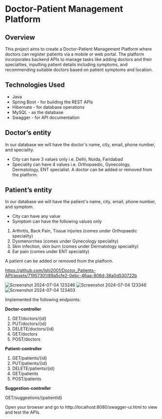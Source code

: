 
# Doctor-Patient Management Platform

## Overview

This project aims to create a Doctor-Patient Management Platform where doctors can register patients via a mobile or web portal. The platform incorporates backend APIs to manage tasks like adding doctors and their specialties, inputting patient details including symptoms, and recommending suitable doctors based on patient symptoms and location.

## Technologies Used
* Java
* Spring Boot - for building the REST APIs
* Hibernate - for database operations
* MySQL - as the database
* Swagger - for API documentation

## Doctor’s entity
In our database we will have the doctor's name, city, email, phone number, and speciality.
* City can have 3 values only i.e. Delhi, Noida, Faridabad
* Speciality can have 4 values i.e. Orthopaedic, Gynecology, Dermatology, ENT specialist.
A doctor can be added or removed from the platform.
## Patient’s entity
In our database we will have the patient's name, city, email, phone number, and symptom.
* City can have any value
* Symptom can have the following values only
1. Arthritis, Back Pain, Tissue injuries (comes under Orthopaedic speciality)
2. Dysmenorrhea (comes under Gynecology speciality)
3. Skin infection, skin burn (comes under Dermatology speciality)
4.  Ear pain (comes under ENT speciality)

A patient can be added or removed from the platform.

https://github.com/Ishi2001/Doctor_Patients-API/assets/71957301/89a5cfe2-0ebc-46aa-808d-38a0d530722b


![Screenshot 2024-07-04 123246](https://github.com/Ishi2001/Doctor_Patients-API/assets/71957301/f79d0b58-9c5e-408c-9d11-acb2385b4212)
![Screenshot 2024-07-04 123346](https://github.com/Ishi2001/Doctor_Patients-API/assets/71957301/549e6492-55e3-4029-a822-26451a66df79)
![Screenshot 2024-07-04 123403](https://github.com/Ishi2001/Doctor_Patients-API/assets/71957301/bb5ee04a-16e8-4a33-af86-33bb4cefd4c9)

Implemented the following endpoints:

**Doctor-controller**

1. GET/doctors/{id}
2. PUT/doctors/{id}
3. DELETE/doctors/{id}
4. GET/doctors
5. POST/doctors
   
**Patient-controller**

1. GET/patients/{id}
2. PUT/patients/{id}
3. DELETE/patients/{id}
4. GET/patients
5. POST/patients

**Suggestion-controller**

GET/suggestions/{patientId}

Open your browser and go to http://localhost:8080/swagger-ui.html to view and test the APIs.
